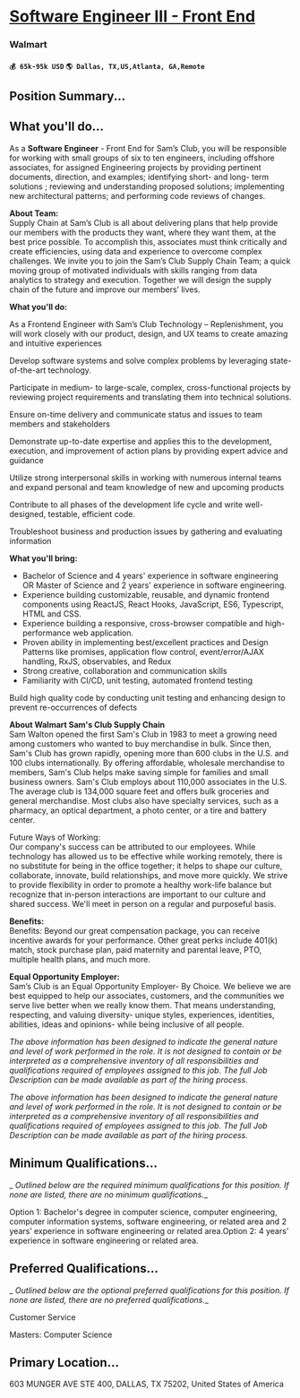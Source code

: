 # [Software Engineer III - Front End](https://www.remotewlb.com/apply/software-engineer-iii-front-end)  
### Walmart  
#### `💰 65k-95k USD` `🌎 Dallas, TX,US,Atlanta, GA,Remote`  

## Position Summary...

## What you'll do...

As a **Software Engineer** \- Front End for Sam’s Club, you will be responsible for working with small groups of six to ten engineers, including offshore associates, for assigned Engineering projects by providing pertinent documents, direction, and examples; identifying short- and long- term solutions ; reviewing and understanding proposed solutions; implementing new architectural patterns; and performing code reviews of changes.

  
  
 **About Team:**  
Supply Chain at Sam’s Club is all about delivering plans that help provide our members with the products they want, where they want them, at the best price possible. To accomplish this, associates must think critically and create efficiencies, using data and experience to overcome complex challenges. We invite you to join the Sam’s Club Supply Chain Team; a quick moving group of motivated individuals with skills ranging from data analytics to strategy and execution. Together we will design the supply chain of the future and improve our members’ lives.  
  
 **What you'll do:**

As a Frontend Engineer with Sam’s Club Technology – Replenishment, you will work closely with our product, design, and UX teams to create amazing and intuitive experiences

Develop software systems and solve complex problems by leveraging state-of-the-art technology.

Participate in medium- to large-scale, complex, cross-functional projects by reviewing project requirements and translating them into technical solutions.

Ensure on-time delivery and communicate status and issues to team members and stakeholders

Demonstrate up-to-date expertise and applies this to the development, execution, and improvement of action plans by providing expert advice and guidance

Utilize strong interpersonal skills in working with numerous internal teams and expand personal and team knowledge of new and upcoming products

Contribute to all phases of the development life cycle and write well-designed, testable, efficient code.

Troubleshoot business and production issues by gathering and evaluating information

  
  
 **What you'll bring:**

  * Bachelor of Science and 4 years' experience in software engineering OR Master of Science and 2 years' experience in software engineering.
  * Experience building customizable, reusable, and dynamic frontend components using ReactJS, React Hooks, JavaScript, ES6, Typescript, HTML and CSS.
  * Experience building a responsive, cross-browser compatible and high-performance web application.
  * Proven ability in implementing best/excellent practices and Design Patterns like promises, application flow control, event/error/AJAX handling, RxJS, observables, and Redux
  * Strong creative, collaboration and communication skills
  * Familiarity with CI/CD, unit testing, automated frontend testing

Build high quality code by conducting unit testing and enhancing design to prevent re-occurrences of defects

  
  
 **About Walmart Sam's Club Supply Chain**  
Sam Walton opened the first Sam's Club in 1983 to meet a growing need among customers who wanted to buy merchandise in bulk. Since then, Sam's Club has grown rapidly, opening more than 600 clubs in the U.S. and 100 clubs internationally. By offering affordable, wholesale merchandise to members, Sam's Club helps make saving simple for families and small business owners. Sam's Club employs about 110,000 associates in the U.S. The average club is 134,000 square feet and offers bulk groceries and general merchandise. Most clubs also have specialty services, such as a pharmacy, an optical department, a photo center, or a tire and battery center.

​​​Future Ways of Working:  
Our company's success can be attributed to our employees. While technology has allowed us to be effective while working remotely, there is no substitute for being in the office together; it helps to shape our culture, collaborate, innovate, build relationships, and move more quickly. We strive to provide flexibility in order to promote a healthy work-life balance but recognize that in-person interactions are important to our culture and shared success. We'll meet in person on a regular and purposeful basis.

  
  
 **Benefits:**  
Benefits: Beyond our great compensation package, you can receive incentive awards for your performance. Other great perks include 401(k) match, stock purchase plan, paid maternity and parental leave, PTO, multiple health plans, and much more.  
  
 **Equal Opportunity Employer:**  
Sam’s Club is an Equal Opportunity Employer- By Choice. We believe we are best equipped to help our associates, customers, and the communities we serve live better when we really know them. That means understanding, respecting, and valuing diversity- unique styles, experiences, identities, abilities, ideas and opinions- while being inclusive of all people.  
  
 _The above information has been designed to indicate the general nature and level of work performed in the role. It is not designed to contain or be interpreted as a comprehensive inventory of all responsibilities and qualifications required of employees assigned to this job. The full Job Description can be made available as part of the hiring process._  
  
  
  
 _The above information has been designed to indicate the general nature and level of work performed in the role. It is not designed to contain or be interpreted as a comprehensive inventory of all responsibilities and qualifications required of employees assigned to this job. The full Job Description can be made available as part of the hiring process._

##

##  **Minimum Qualifications...**

 _ _Outlined below are the required minimum qualifications for this position. If none are listed, there are no minimum qualifications.__

Option 1: Bachelor's degree in computer science, computer engineering, computer information systems, software engineering, or related area and 2 years’ experience in software engineering or related area.Option 2: 4 years’ experience in software engineering or related area.

##

##  **Preferred Qualifications...**

 _ _Outlined below are the optional preferred qualifications for this position. If none are listed, there are no preferred qualifications.__

Customer Service

Masters: Computer Science

##

##  **Primary Location...**

603 MUNGER AVE STE 400, DALLAS, TX 75202, United States of America

